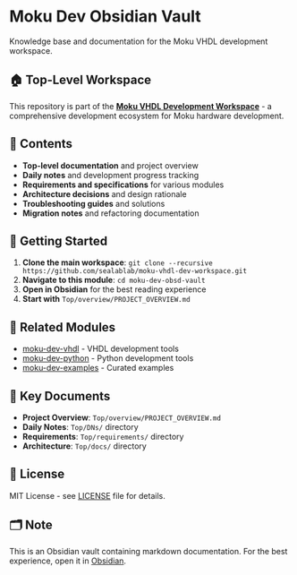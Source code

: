 # Moku Dev Obsidian Vault

Knowledge base and documentation for the Moku VHDL development workspace.

## 🏠 **Top-Level Workspace**

This repository is part of the **[Moku VHDL Development Workspace](https://github.com/sealablab/moku-vhdl-dev-workspace)** - a comprehensive development ecosystem for Moku hardware development.

## 📁 **Contents**

- **Top-level documentation** and project overview
- **Daily notes** and development progress tracking
- **Requirements and specifications** for various modules
- **Architecture decisions** and design rationale
- **Troubleshooting guides** and solutions
- **Migration notes** and refactoring documentation

## 🚀 **Getting Started**

1. **Clone the main workspace**: `git clone --recursive https://github.com/sealablab/moku-vhdl-dev-workspace.git`
2. **Navigate to this module**: `cd moku-dev-obsd-vault`
3. **Open in Obsidian** for the best reading experience
4. **Start with** `Top/overview/PROJECT_OVERVIEW.md`

## 🔗 **Related Modules**

- [moku-dev-vhdl](../moku-dev-vhdl) - VHDL development tools
- [moku-dev-python](../moku-dev-python) - Python development tools
- [moku-dev-examples](../moku-dev-examples) - Curated examples

## 📖 **Key Documents**

- **Project Overview**: `Top/overview/PROJECT_OVERVIEW.md`
- **Daily Notes**: `Top/DNs/` directory
- **Requirements**: `Top/requirements/` directory
- **Architecture**: `Top/docs/` directory

## 📄 **License**

MIT License - see [LICENSE](LICENSE) file for details.

## 🗂️ **Note**

This is an Obsidian vault containing markdown documentation. For the best experience, open it in [Obsidian](https://obsidian.md/).

